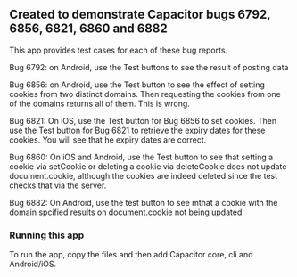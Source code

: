 ## Created to demonstrate Capacitor bugs 6792, 6856, 6821, 6860 and 6882

This app provides test cases for each of these bug reports.

Bug 6792: on Android, use the Test buttons to see the result of posting data

Bug 6856: on Android, use the Test button to see the effect of setting cookies from two distinct domains. Then requesting the cookies from one of the domains returns all of them. This is wrong.

Bug 6821: On iOS, use the Test button for Bug 6856 to set cookies. Then use the Test button for Bug 6821 to retrieve the expiry dates for these cookies. You will see that he expiry dates are correct.

Bug 6860: On iOS and Android, use the Test button to see that setting a cookie via setCookie or deleting a cookie via deleteCookie does not update document.cookie, although the cookies are indeed deleted since the test checks that via the server.

Bug 6882: On Android, use the test button to see mthat a cookie with the domain spcified results on document.cookie not being updated


### Running this app

To run the app, copy the files and then add Capacitor core, cli and Android/iOS.

